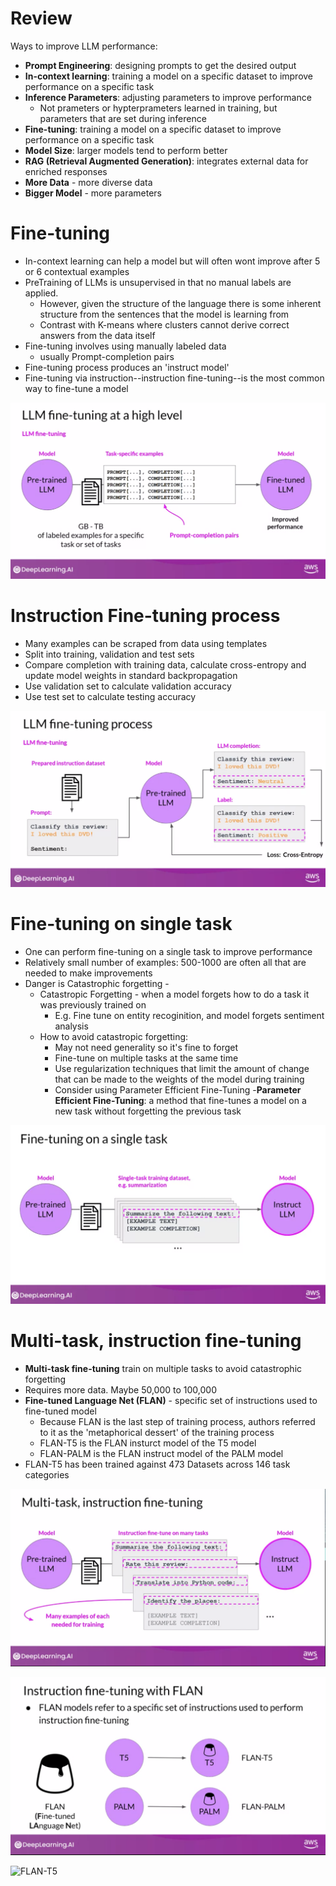 # Review
Ways to improve LLM performance:
- **Prompt Engineering**: designing prompts to get the desired output
- **In-context learning**: training a model on a specific dataset to improve performance on a specific task
- **Inference Parameters**: adjusting parameters to improve performance
  - Not prameters or hypterprameters learned in training, but parameters that are set during inference
- **Fine-tuning**: training a model on a specific dataset to improve performance on a specific task
- **Model Size**: larger models tend to perform better
- **RAG (Retrieval Augmented Generation)**: integrates external data for enriched responses
- **More Data** - more diverse data
- **Bigger Model** - more parameters

# Fine-tuning
- In-context learning can help a model but will often wont improve after 5 or 6 contextual examples
- PreTraining of LLMs is unsupervised in that no manual labels are applied.
  - However, given the structure of the language there is some inherent structure from the sentences that the model is learning from
  - Contrast with K-means where clusters cannot derive correct answers from the data itself
- Fine-tuning involves using manually labeled data
  - usually Prompt-completion pairs
- Fine-tuning process produces an 'instruct model'
- Fine-tuning via instruction--instruction fine-tuning--is the most common way to fine-tune a model

![Fine Tuning](images/fine_tuning.png)

# Instruction Fine-tuning process
- Many examples can be scraped from data using templates
- Split into training, validation and test sets
- Compare completion with training data, calculate cross-entropy and update model weights in standard backpropagation
- Use validation set to calculate validation accuracy
- Use test set to calculate testing accuracy

![Fine-tuning Process](images/fine_tuning_process.png)

# Fine-tuning on single task
- One can perform fine-tuning on a single task to improve performance
- Relatively small number of examples: 500-1000 are often all that are needed to make improvements
- Danger is Catastrophic forgetting -
  - Catastropic Forgetting - when a model forgets how to do a task it was previously trained on
    - E.g. Fine tune on entity recoginition, and model forgets sentiment analysis
  - How to avoid catastropic forgetting:
    - May not need generality so it's fine to forget
    - Fine-tune on multiple tasks at the same time
    - Use regularization techniques that limit the amount of change that can be made to the weights of the model during training
    - Consider using Parameter Efficient Fine-Tuning
      -**Parameter Efficient Fine-Tuning**: a method that fine-tunes a model on a new task without forgetting the previous task

![Fine-tuning on single task](images/fine_tuning_single_task.png)

# Multi-task, instruction fine-tuning
- **Multi-task fine-tuning** train on multiple tasks to avoid catastrophic forgetting
- Requires more data. Maybe 50,000 to 100,000
- **Fine-tuned Language Net (FLAN)** - specific set of instructions used to fine-tuned model
  - Because FLAN is the last step of training process, authors referred to it as the 'metaphorical dessert' of the training process
  - FLAN-T5 is the FLAN insturct model of the T5 model
  - FLAN-PALM is the FLAN instruct model of the PALM model
- FLAN-T5 has been trained against 473 Datasets across 146 task categories

![Multi-task instruction fine-tuning](images/multi_task_instruction_fine_tuning.png)

![FLAN Models](images/flan_models.png)

![FLAN-T5](images/flan_t5.png)

